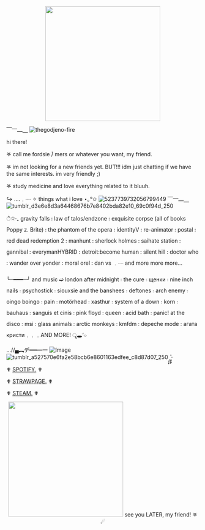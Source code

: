 <p align="center">
    <img width="300" src="https://github.com/user-attachments/assets/8b78d7d6-3d08-4db7-b37c-149400b4c512" >
</p>

⎺⎻⎼⎽ ![thegodjeno-fire](https://github.com/user-attachments/assets/13cc3aac-80ed-4ebd-bf34-ba05ccf03345)


hi there!

𖤐 call me fordsie ۫/ mers or whatever you want, my friend.

𖤐 im not looking for a new friends yet. BUT!!! idm just chatting if we have the same interests. im very friendly ;)

𖤐 study medicine and love everything related to it bluuh. 

 ↪︎︎︎︎︎︎︎︎  ....﹒┈ ✧︎ ︎︎︎︎︎︎things what i love ⋆｡°✩  ![5237739732056799449](https://github.com/user-attachments/assets/3de8ca53-56cd-4b6c-a60f-f87988389c59) ⎺⎻⎼⎽ ![tumblr_d3e6e8d3a64468676b7e8402bda82e10_69c0f94d_250](https://github.com/user-attachments/assets/0f4707b2-9b66-4ce1-8c73-c0a80d46bc7c)

 
 ੈ✩‧₊ gravity falls ꧇ law of talos/endzone ꧇ exquisite corpse (all of books Poppy z. Brite) ꧇  the phantom of the opera ꧇ identityV ꧇ re-animator ꧇ postal ꧇ red dead redemption 2 ꧇ manhunt ꧇ sherlock holmes ꧇ saihate station ꧇ gannibal ꧇ everymanHYBRID ꧇ detroit:become human ꧇ silent hill ꧇ doctor who ꧇ wander over yonder ꧇ moral orel ꧇ dan vs ﹒┈ and more more more...
 
╰─━━━─╯ and music ➫ london after midnight ꧇ the cure ꧇ щенки ꧇ nine inch nails ꧇ psychostick ꧇ siouxsie and the banshees ꧇ deftones ꧇ arch enemy ꧇ oingo boingo ꧇ pain ꧇ motörhead ꧇ xasthur ꧇ system of a down ꧇ korn ꧇ bauhaus ꧇ sanguis et cinis ꧇ pink floyd ꧇ queen ꧇ acid bath ꧇ panic! at the disco ꧇ msi ꧇ glass animals ꧇ arctic monkeys ꧇ kmfdm ꧇ depeche mode ꧇ агата кристи﹒﹒﹒AND MORE! ॄ🕳‘⌔

...//▄︻デ══━一  ![Image](https://github.com/user-attachments/assets/c740cfee-0e08-4c43-8003-598486a4fff2) ![tumblr_a527570e6fa2e58bcb6e8601163edfee_c8d87d07_250](https://github.com/user-attachments/assets/d6f4b96a-3fab-4a7d-b156-a0fed8187244) *̩̩̥͙˚̩̥̩̥*̩̩͙‧͙



✟ [SPOTIFY.](https://open.spotify.com/playlist/0y00ZvDVxUW9JkvZlU57BC?si=En5grbxdQ_WuzmxI9P8VNw) ✟

✟ [STRAWPAGE.](https://fordsiepillss.straw.page) ✟ 

✟ [STEAM.](https://steamcommunity.com/id/penyatopchik) ✟

<p align="center">
    <img width="300" src="https://github.com/user-attachments/assets/fe02250b-c1c8-43b7-8b8f-57cc6e24ae3d" > see you LATER, my friend! 𖤐 ☄︎
</p>
